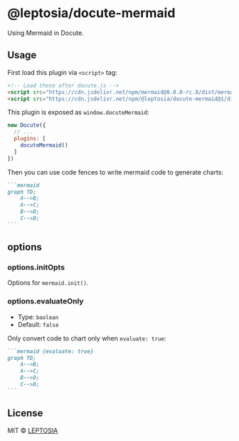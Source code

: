 # @leptosia/docute-mermaid

Using Mermaid in Docute.

## Usage

First load this plugin via `<script>` tag:

```html
<!-- Load these after docute.js -->
<script src="https://cdn.jsdelivr.net/npm/mermaid@8.0.0-rc.8/dist/mermaid.min.js"></script>
<script src="https://cdn.jsdelivr.net/npm/@leptosia/docute-mermaid@1/dist/index.min.js"></script>
```

This plugin is exposed as `window.docuteMermaid`:

```js
new Docute({
  // ...
  plugins: [
    docuteMermaid()
  ]
})
```

Then you can use code fences to write mermaid code to generate charts:

````markdown
```mermaid
graph TD;
    A-->B;
    A-->C;
    B-->D;
    C-->D;
```
````

## options

### options.initOpts

Options for `mermaid.init()`.

### options.evaluateOnly

- Type: `boolean`
- Default: `false`

Only convert code to chart only when `evaluate: true`:

````markdown
```mermaid {evaluate: true}
graph TD;
    A-->B;
    A-->C;
    B-->D;
    C-->D;
```
````

## License

MIT &copy; [LEPTOSIA](https://leptosia.org)